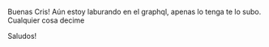 Buenas Cris!
    Aún estoy laburando en el graphql, apenas lo tenga te lo subo. Cualquier cosa decime

Saludos!